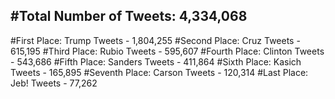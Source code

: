 #Total Number of Tweets: 4,334,068 
---
#First Place: Trump Tweets - 1,804,255
#Second Place: Cruz Tweets - 615,195
#Third Place: Rubio Tweets - 595,607
#Fourth Place: Clinton Tweets - 543,686
#Fifth Place: Sanders Tweets - 411,864
#Sixth Place: Kasich Tweets - 165,895
#Seventh Place: Carson Tweets - 120,314
#Last Place: Jeb! Tweets - 77,262
